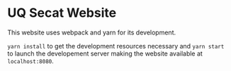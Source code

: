 # UQ Secat Website

This website uses webpack and yarn for its development.

`yarn install` to get the development resources necessary and `yarn start` to launch the developement server making the website available at `localhost:8080`.
